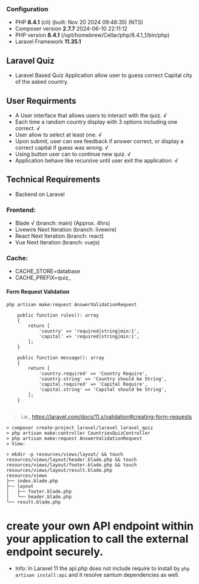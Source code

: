 ### Configuration
- PHP **8.4.1** (cli) (built: Nov 20 2024 09:48:35) (NTS)
- Composer version **2.7.7** 2024-06-10 22:11:12
- PHP version **8.4.1** (/opt/homebrew/Cellar/php/8.4.1_1/bin/php)
- Laravel Framework **11.35.1**

## Laravel Quiz
- Laravel Based Quiz Application allow user to guess correct Capital city of the asked country.

## User Requirments
- A User interface that allows users to interact with the quiz. √
- Each time a random country display with 3 options including one correct. √
- User allow to select at least one. √
- Upon submit, user can see feedback if answer correct, or display a correct capital if guess was wrong. √
- Using button user can to continue new quiz. √
- Application behave like recursive until user exit the application. √

## Technical Requirements
- Backend on Laravel
### Frontend:
-  Blade       √ (branch: main) (Approx. 4hrs)
-  Livewire    Next Iteration (branch: livewire)
-  React       Next Iteration (branch: react)
-  Vue         Next Iteration (branch: vuejs)

### Cache:
- CACHE_STORE=database
- CACHE_PREFIX=quiz_

#### Form Request Validation
```php artisan make:request AnswerValidationRequest```

```
    public function rules(): array
    {
        return [
            'country' => 'required|string|min:1',
            'capital' => 'required|string|min:1',
        ];
    }

    public function message(): array
    {
        return [
            'country.required' => 'Country Require',
            'country.string' => 'Country should be String',
            'capital.required' => 'Capital Require',
            'capital.string' => 'Capital should be String',
        ];
    }
    
```


> i.e., https://laravel.com/docs/11.x/validation#creating-form-requests

```
> composer create-project laravel/laravel laravel_quiz
> php artisan make:controller CountriesQuizController
> php artisan make:request AnswerValidationRequest
> View:

> mkdir -p resources/views/layout/ && touch resources/views/layout/header.blade.php && touch resources/views/layout/footer.blade.php && touch resources/views/layout/result.blade.php
resources/views
├── index.blade.php
├── layout
│   ├── footer.blade.php
│   └── header.blade.php
└── result.blade.php
```

# create your own API endpoint within your application to call the external endpoint securely.
- Info: In Laravel 11 the api.php does not include require to install by ```php artisan install:api``` and it resolve santum dependencies as well.